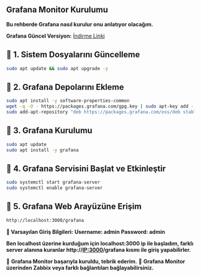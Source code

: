 ## **Grafana Monitor Kurulumu**
**Bu rehberde Grafana nasıl kurulur onu anlatıyor olacağım.**

**Grafana Güncel Versiyon:** [İndirme Linki](https://grafana.com/grafana/download)

## 📌 **1. Sistem Dosyalarını Güncelleme**  

```bash
sudo apt update && sudo apt upgrade -y
```

## 📌 **2. Grafana Depolarını Ekleme**  

```bash
sudo apt install -y software-properties-common
wget -q -O - https://packages.grafana.com/gpg.key | sudo apt-key add -
sudo add-apt-repository "deb https://packages.grafana.com/oss/deb stable main"
```

## 📌 **3. Grafana Kurulumu**  

```bash
sudo apt update
sudo apt install -y grafana
```

## 📌 **4. Grafana Servisini Başlat ve Etkinleştir**  

```bash
sudo systemctl start grafana-server
sudo systemctl enable grafana-server
```

## 📌 **5. Grafana Web Arayüzüne Erişim**  

```bash
http://localhost:3000/grafana
```

**🎯 Varsayılan Giriş Bilgileri:**
**Username: admin**
**Password: admin**

**Ben localhost üzerine kurduğum için localhost:3000 ip ile başladım, farklı server alanına kuranlar http://<IP:3000>/grafana kısmı ile giriş yapabilirler.**


🥳 **Grafana Monitor başarıyla kuruldu, tebrik ederim.**
🥳 **Grafana Monitor üzerinden Zabbix veya farklı bağlantıları bağlayabilirsiniz.**
